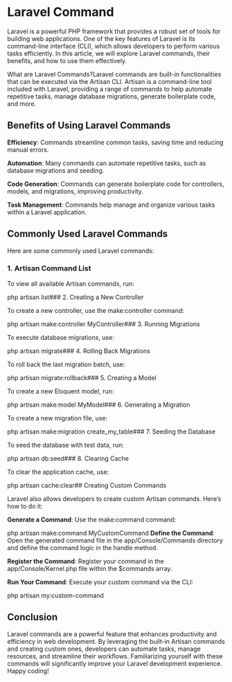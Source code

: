 # Laravel Command

Laravel is a powerful PHP framework that provides a robust set of tools for building web applications. One of the key features of Laravel is its command-line interface (CLI), which allows developers to perform various tasks efficiently. In this article, we will explore Laravel commands, their benefits, and how to use them effectively.

What are Laravel Commands?Laravel commands are built-in functionalities that can be executed via the Artisan CLI. Artisan is a command-line tool included with Laravel, providing a range of commands to help automate repetitive tasks, manage database migrations, generate boilerplate code, and more.

## Benefits of Using Laravel Commands

**Efficiency**: Commands streamline common tasks, saving time and reducing manual errors.

**Automation**: Many commands can automate repetitive tasks, such as database migrations and seeding.

**Code Generation**: Commands can generate boilerplate code for controllers, models, and migrations, improving productivity.

**Task Management**: Commands help manage and organize various tasks within a Laravel application.

## Commonly Used Laravel Commands

Here are some commonly used Laravel commands:

### 1.&nbsp;Artisan Command List

To view all available Artisan commands, run:

php artisan list### 2.&nbsp;Creating a New Controller

To create a new controller, use the make:controller command:

php artisan make:controller MyController### 3.&nbsp;Running Migrations

To execute database migrations, use:

php artisan migrate### 4.&nbsp;Rolling Back Migrations

To roll back the last migration batch, use:

php artisan migrate:rollback### 5.&nbsp;Creating a Model

To create a new Eloquent model, run:

php artisan make:model MyModel### 6.&nbsp;Generating a Migration

To create a new migration file, use:

php artisan make:migration create_my_table### 7.&nbsp;Seeding the Database

To seed the database with test data, run:

php artisan db:seed### 8.&nbsp;Clearing Cache

To clear the application cache, use:

php artisan cache:clear## Creating Custom Commands

Laravel also allows developers to create custom Artisan commands. Here’s how to do it:

**Generate a Command**: Use the make:command command:

php artisan make:command MyCustomCommand
**Define the Command**: Open the generated command file in the app/Console/Commands directory and define the command logic in the handle method.

**Register the Command**: Register your command in the app/Console/Kernel.php file within the $commands array.

**Run Your Command**: Execute your custom command via the CLI:

php artisan my:custom-command
## Conclusion

Laravel commands are a powerful feature that enhances productivity and efficiency in web development. By leveraging the built-in Artisan commands and creating custom ones, developers can automate tasks, manage resources, and streamline their workflows. Familiarizing yourself with these commands will significantly improve your Laravel development experience. Happy coding!